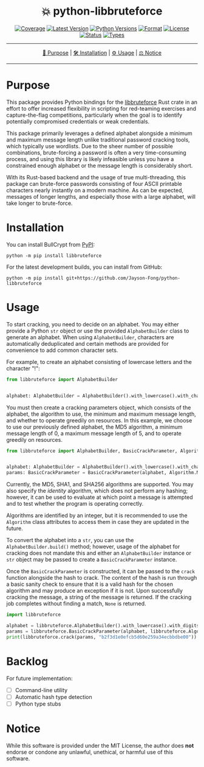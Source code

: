 <!--suppress HtmlDeprecatedAttribute-->
<div align="center">
   <h1>💥 python-libbruteforce</h1>

[![Coverage](https://img.shields.io/badge/coverage-0%25-red)](https://github.com/Jayson-Fong/python-libbruteforce)
[![Latest Version](https://img.shields.io/pypi/v/libbruteforce.svg)](https://pypi.org/project/libbruteforce/)
[![Python Versions](https://img.shields.io/pypi/pyversions/libbruteforce.svg)](https://pypi.org/project/libbruteforce/)
[![Format](https://img.shields.io/pypi/format/libbruteforce.svg)](https://pypi.org/project/libbruteforce/)
[![License](https://img.shields.io/pypi/l/libbruteforce)](https://github.com/Jayson-Fong/libbruteforce/)
[![Status](https://img.shields.io/pypi/status/libbruteforce)](https://pypi.org/project/libbruteforce/)
[![Types](https://img.shields.io/pypi/types/libbruteforce)](https://pypi.org/project/libbruteforce/)


</div>

<hr />

<div align="center">

[💼 Purpose](#purpose) | [🛠️ Installation](#installation) | [⚙️ Usage](#usage) | [⚖️ Notice](#notice)

</div>

<hr />

# Purpose

This package provides Python bindings for the [libbruteforce](https://crates.io/crates/libbruteforce) Rust crate in
an effort to offer increased flexibility in scripting for red-teaming exercises and capture-the-flag competitions, 
particularly when the goal is to identify potentially compromised credentials or weak credentials.

This package primarily leverages a defined alphabet alongside a minimum and maximum message length unlike traditional
password cracking tools, which typically use wordlists. Due to the sheer number of possible combinations, brute-forcing
a password is often a very time-consuming process, and using this library is likely infeasible unless you have a
constrained enough alphabet or the message length is considerably short.

With its Rust-based backend and the usage of true multi-threading, this package can brute-force passwords consisting of
four ASCII printable characters nearly instantly on a modern machine. As can be expected, messages of longer lengths,
and especially those with a large alphabet, will take longer to brute-force.

# Installation

You can install BullCrypt from [PyPI](https://pypi.org/project/libbruteforce/):

```shell
python -m pip install libbruteforce
```

For the latest development builds, you can install from GitHub:

```shell
python -m pip install git+https://github.com/Jayson-Fong/python-libbruteforce
```

# Usage

To start cracking, you need to decide on an alphabet. You may either provide a Python `str` object or use the provided
`AlphabetBuilder` class to generate an alphabet. When using `AlphabetBuilder`, characters are automatically deduplicated
and certain methods are provided for convenience to add common character sets.

For example, to create an alphabet consisting of lowercase letters and the character "!":

```python
from libbruteforce import AlphabetBuilder


alphabet: AlphabetBuilder = AlphabetBuilder().with_lowercase().with_char("!")
```

You must then create a cracking parameters object, which consists of the alphabet, the algorithm to use, the minimum
and maximum message length, and whether to operate greedily on resources. In this example, we choose to use our
previously defined alphabet, the MD5 algorithm, a minimum message length of 0, a maximum message length of 5, and
to operate greedily on resources.

```python
from libbruteforce import AlphabetBuilder, BasicCrackParameter, Algorithm


alphabet: AlphabetBuilder = AlphabetBuilder().with_lowercase().with_char("!")
params: BasicCrackParameter = BasicCrackParameter(alphabet, Algorithm.MD5, 0, 4, True)
```

Currently, the MD5, SHA1, and SHA256 algorithms are supported. You may also specify the _identity_ algorithm, which does
not perform any hashing; however, it can be used to evaluate at which point a message is attempted and to test whether
the program is operating correctly.

Algorithms are identified by an integer, but it is recommended to use the `Algorithm` class attributes to access them
in case they are updated in the future.

To convert the alphabet into a `str`, you can use the `AlphabetBuilder.build()` method; however, usage of the alphabet
for cracking does not mandate this and either an `AlphabetBuilder` instance or `str` object may be passed to create
a `BasicCrackParameter` instance.

Once the `BasicCrackParameter` is constructed, it can be passed to the `crack` function alongside the hash to crack.
The content of the hash is run through a basic sanity check to ensure that it is a valid hash for the chosen algorithm
and may produce an exception if it is not. Upon successfully cracking the message, a string of the message is returned.
If the cracking job completes without finding a match, `None` is returned.

```python
import libbruteforce

alphabet = libbruteforce.AlphabetBuilder().with_lowercase().with_digits()
params = libbruteforce.BasicCrackParameter(alphabet, libbruteforce.Algorithm.MD5, 0, 5, True)
print(libbruteforce.crack(params, "b2f3d1e0efcb5d60e259a34ecbbdbe00"))
```

# Backlog

For future implementation:

- [ ] Command-line utility
- [ ] Automatic hash type detection
- [ ] Python type stubs

# Notice

While this software is provided under the MIT License, the author does **not** endorse or condone any unlawful,
unethical, or harmful use of this software.
